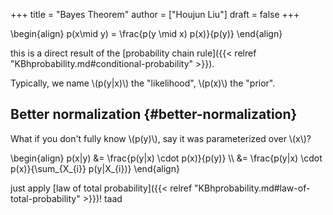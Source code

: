 +++
title = "Bayes Theorem"
author = ["Houjun Liu"]
draft = false
+++

\begin{align}
p(x\mid y) = \frac{p(y \mid x) p(x)}{p(y)}
\end{align}

this is a direct result of the [probability chain rule]({{< relref "KBhprobability.md#conditional-probability" >}}).

Typically, we name \\(p(y|x)\\) the "likelihood", \\(p(x)\\) the "prior".


## Better normalization {#better-normalization}

What if you don't fully know \\(p(y)\\), say it was parameterized over \\(x\\)?

\begin{align}
p(x|y) &= \frac{p(y|x) \cdot  p(x)}{p(y)}  \\\\
&= \frac{p(y|x) \cdot p(x)}{\sum\_{X\_{i}} p(y|X\_{i})}
\end{align}

just apply [law of total probability]({{< relref "KBhprobability.md#law-of-total-probability" >}})! taad
